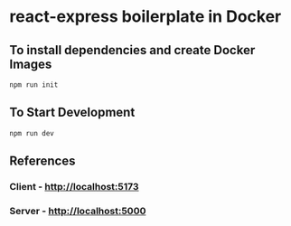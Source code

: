 # react-express boilerplate in Docker

## To install dependencies and create Docker Images

```
npm run init
```

## To Start Development

```
npm run dev
```

## References

### Client - [http://localhost:5173](`http://localhost:5173`)

### Server - [http://localhost:5000](`http://localhost:5000`)
